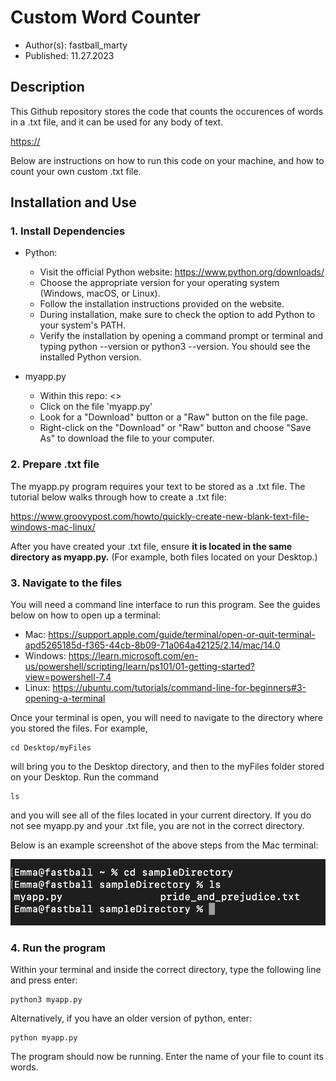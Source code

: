 # Custom Word Counter 
* Author(s): fastball_marty 
* Published: 11.27.2023

## Description
This Github repository stores the code that counts the occurences of words in a .txt file, and it can be used for any body of text.

<https://>

Below are instructions on how to run this code on your machine, and how to count your own custom .txt file.

## Installation and Use

### 1. Install Dependencies

* Python:
  * Visit the official Python website: <https://www.python.org/downloads/>
  * Choose the appropriate version for your operating system (Windows, macOS, or Linux).
  * Follow the installation instructions provided on the website.
  * During installation, make sure to check the option to add Python to your system's PATH.
  * Verify the installation by opening a command prompt or terminal and typing python --version or python3 --version. You should see the installed Python version.

* myapp.py
  * Within this repo: <>
  * Click on the file 'myapp.py'
  * Look for a "Download" button or a "Raw" button on the file page.
  * Right-click on the "Download" or "Raw" button and choose "Save As" to download the file to your computer.

### 2. Prepare .txt file
The myapp.py program requires your text to be stored as a .txt file. The tutorial below walks through how to create a .txt file:

<https://www.groovypost.com/howto/quickly-create-new-blank-text-file-windows-mac-linux/>

After you have created your .txt file, ensure **it is located in the same directory as myapp.py.** (For example, both files located on your Desktop.)

### 3. Navigate to the files
You will need a command line interface to run this program. See the guides below on how to open up a terminal:

* Mac: <https://support.apple.com/guide/terminal/open-or-quit-terminal-apd5265185d-f365-44cb-8b09-71a064a42125/2.14/mac/14.0>
* Windows: <https://learn.microsoft.com/en-us/powershell/scripting/learn/ps101/01-getting-started?view=powershell-7.4>
* Linux: <https://ubuntu.com/tutorials/command-line-for-beginners#3-opening-a-terminal>

Once your terminal is open, you will need to navigate to the directory where you stored the files. For example, 

    cd Desktop/myFiles

will bring you to the Desktop directory, and then to the myFiles folder stored on your Desktop. Run the command

    ls 

and you will see all of the files located in your current directory. If you do not see myapp.py and your .txt file, you are not in the correct directory.

Below is an example screenshot of the above steps from the Mac terminal:

![Termianl Tutorial](/assets/example.png)

### 4. Run the program
Within your terminal and inside the correct directory, type the following line and press enter:

    python3 myapp.py

Alternatively, if you have an older version of python, enter:

    python myapp.py

The program should now be running. Enter the name of your file to count its words.